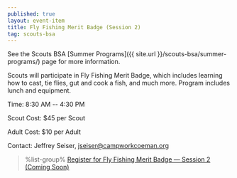 ```yaml
---
published: true
layout: event-item
title: Fly Fishing Merit Badge (Session 2)
tag: scouts-bsa
---
```


See the Scouts BSA [Summer Programs]({{ site.url }}/scouts-bsa/summer-programs/) page for more information.

Scouts will participate in Fly Fishing Merit Badge, which includes learning how to cast, tie flies, gut and cook a fish, and much more. Program includes lunch and equipment.

Time: 8:30 AM -- 4:30 PM

Scout Cost: $45 per Scout

Adult Cost: $10 per Adult

Contact: Jeffrey Seiser, [jseiser@campworkcoeman.org](mailto:jseiser@campworkcoeman.org)

> %list-group%
> <a href="https://scoutingevent.com/066-" class="list-group-item">Register for Fly Fishing Merit Badge &mdash; Session 2 (Coming Soon)</a>
